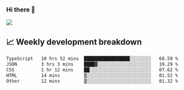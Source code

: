 ### Hi there 👋
<img align="center" src="https://github-readme-stats.vercel.app/api?username=Tumao727&show_icons=true&hide_title=true&theme=dracula" />


## 📈 Weekly development breakdown
<!--START_SECTION:waka-->

```txt
TypeScript   10 hrs 52 mins  █████████████████░░░░░░░░   68.59 %
JSON         3 hrs 3 mins    ████▓░░░░░░░░░░░░░░░░░░░░   19.29 %
CSS          1 hr 12 mins    ██░░░░░░░░░░░░░░░░░░░░░░░   07.62 %
HTML         14 mins         ▒░░░░░░░░░░░░░░░░░░░░░░░░   01.52 %
Other        12 mins         ▒░░░░░░░░░░░░░░░░░░░░░░░░   01.32 %
```

<!--END_SECTION:waka-->